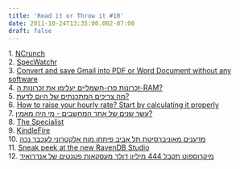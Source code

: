 ```yaml
---
title: 'Read it or Throw it #10'
date: 2011-10-24T13:35:00.002-07:00
draft: false
---
```


1. [NCrunch](http://www.ncrunch.net/)  
2. [SpecWatchr](http://nspec.org/continuoustesting)  
3. [Convert and save Gmail into PDF or Word Document without any software](http://techtrickz.com/how-to/convert-and-save-gmail-into-pdf-or-word-document-without-any-software/)  
4. [זכרונות פרו-חשמליים יעלימו את זכרונות ה-RAM?](http://hwzone.co.il/news/136022)  
5. [מה צריכים המתכנתים של היום לדעת?](http://it.themarker.com/tmit/article/17033)  
6. [How to raise your hourly rate? Start by calculating it properly](http://blog.profitawareness.com/2011/09/how-to-raise-your-hourly-rate-start-by-calculating-it-properly/)  
7. [עשר שנים של אתר המחשבים - מי היה מאמין?](http://hwzone.co.il/articles/10yhwzone)  
8. [The Specialist](http://wekeroad.com/2011/10/01/the-specialist)  
9. [KindleFire](http://net.nana10.co.il/Article/?ArticleID=834550)  
10. [מדענים מאוניברסיטת תל אביב פיתחו מוח אלקטרוני לעכבר נכה](http://www.gadgety.co.il/25159/%D7%9E%D7%93%D7%A2%D7%A0%D7%99%D7%9D-%D7%9E%D7%90%D7%95%D7%A0%D7%99%D7%91%D7%A8%D7%A1%D7%99%D7%98%D7%AA-%D7%AA%D7%9C-%D7%90%D7%91%D7%99%D7%91-%D7%A4%D7%99%D7%AA%D7%97%D7%95-%D7%9E%D7%95%D7%97-%D7%90/)  
11. [Sneak peek at the new RavenDB Studio](http://blog.hibernatingrhinos.com/9217/sneak-peek-at-the-new-ravendb-studio)  
12. [מיקרוספוט תקבל 444 מיליון דולר מעסקאות פטנטים של אנדרואיד](http://www.gadgety.co.il/25090/%D7%9E%D7%99%D7%A7%D7%A8%D7%95%D7%A1%D7%A4%D7%95%D7%98-%D7%AA%D7%A7%D7%91%D7%9C-444-%D7%9E%D7%99%D7%9C%D7%99%D7%95%D7%9F-%D7%93%D7%95%D7%9C%D7%A8-%D7%9E%D7%A2%D7%A1%D7%A7%D7%90%D7%95%D7%AA-%D7%A4/)